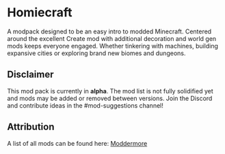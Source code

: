 # Homiecraft

A modpack designed to be an easy intro to modded Minecraft. Centered around the excellent Create mod with  additional decoration and world gen mods keeps everyone engaged. Whether tinkering with machines, building expansive cities or exploring brand new biomes and dungeons. 

## Disclaimer

This mod pack is currently in **alpha**. The mod list is not fully solidified yet and mods may be added or removed between versions. Join the Discord and contribute ideas in the #mod-suggestions channel!

## Attribution

A list of all mods can be found here: [Moddermore](https://moddermore.net/list/ts0O0kRQVO3r)
